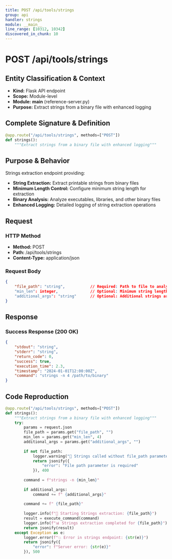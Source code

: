 ```yaml
---
title: POST /api/tools/strings
group: api
handler: strings
module: __main__
line_range: [10312, 10342]
discovered_in_chunk: 10
---
```


# POST /api/tools/strings

## Entity Classification & Context
- **Kind:** Flask API endpoint
- **Scope:** Module-level
- **Module:** __main__ (reference-server.py)
- **Purpose:** Extract strings from a binary file with enhanced logging

## Complete Signature & Definition
```python
@app.route("/api/tools/strings", methods=["POST"])
def strings():
    """Extract strings from a binary file with enhanced logging"""
```

## Purpose & Behavior
Strings extraction endpoint providing:
- **String Extraction:** Extract printable strings from binary files
- **Minimum Length Control:** Configure minimum string length for extraction
- **Binary Analysis:** Analyze executables, libraries, and other binary files
- **Enhanced Logging:** Detailed logging of string extraction operations

## Request

### HTTP Method
- **Method:** POST
- **Path:** /api/tools/strings
- **Content-Type:** application/json

### Request Body
```json
{
    "file_path": "string",           // Required: Path to file to analyze
    "min_len": integer,              // Optional: Minimum string length (default: 4)
    "additional_args": "string"      // Optional: Additional strings arguments
}
```

## Response

### Success Response (200 OK)
```json
{
    "stdout": "string",
    "stderr": "string",
    "return_code": 0,
    "success": true,
    "execution_time": 2.3,
    "timestamp": "2024-01-01T12:00:00Z",
    "command": "strings -n 4 /path/to/binary"
}
```

## Code Reproduction
```python
@app.route("/api/tools/strings", methods=["POST"])
def strings():
    """Extract strings from a binary file with enhanced logging"""
    try:
        params = request.json
        file_path = params.get("file_path", "")
        min_len = params.get("min_len", 4)
        additional_args = params.get("additional_args", "")
        
        if not file_path:
            logger.warning("🔧 Strings called without file_path parameter")
            return jsonify({
                "error": "File path parameter is required"
            }), 400
        
        command = f"strings -n {min_len}"
        
        if additional_args:
            command += f" {additional_args}"
            
        command += f" {file_path}"
        
        logger.info(f"🔧 Starting Strings extraction: {file_path}")
        result = execute_command(command)
        logger.info(f"📊 Strings extraction completed for {file_path}")
        return jsonify(result)
    except Exception as e:
        logger.error(f"💥 Error in strings endpoint: {str(e)}")
        return jsonify({
            "error": f"Server error: {str(e)}"
        }), 500
```
